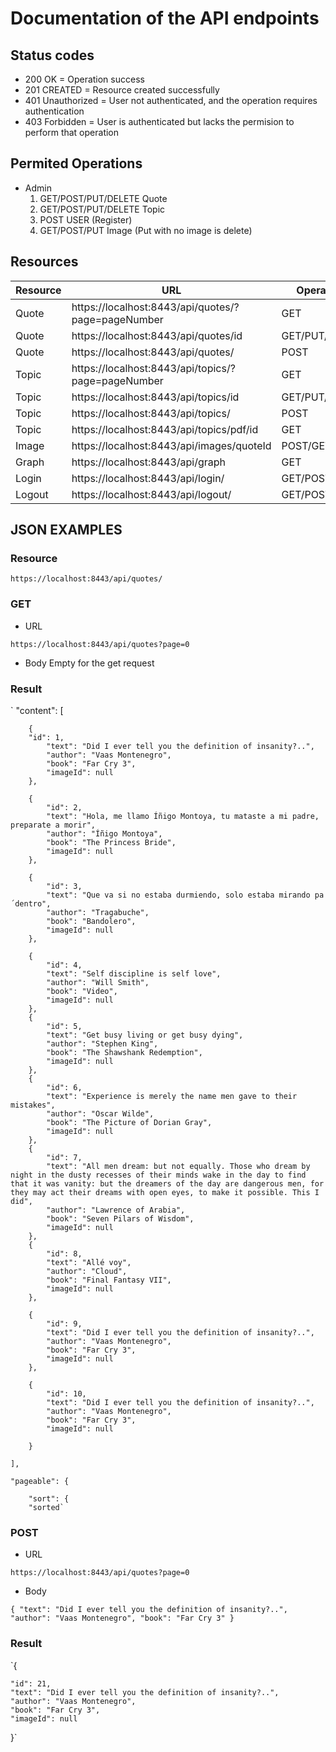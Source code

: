 # Documentation of the API endpoints

## Status codes

- 200 OK = Operation success
- 201 CREATED = Resource created successfully
- 401 Unauthorized = User not authenticated, and the operation requires authentication
- 403 Forbidden = User is authenticated but lacks the permision to perform that operation

## Permited Operations
- Admin
  1. GET/POST/PUT/DELETE Quote
  2. GET/POST/PUT/DELETE Topic
  3. POST USER (Register)
  4. GET/POST/PUT Image (Put with no image is delete)


## Resources

| Resource        | URL           | Operations  |
| --------------- |---------------| ------------|
| Quote           | https://localhost:8443/api/quotes/?page=pageNumber | GET |
| Quote           | https://localhost:8443/api/quotes/id      |   GET/PUT/DELETE |
| Quote           | https://localhost:8443/api/quotes/ |    POST |
| Topic           | https://localhost:8443/api/topics/?page=pageNumber | GET |
| Topic           | https://localhost:8443/api/topics/id      |   GET/PUT/DELETE |
| Topic           | https://localhost:8443/api/topics/ |    POST |
| Topic           | https://localhost:8443/api/topics/pdf/id | GET |
| Image           | https://localhost:8443/api/images/quoteId      |   POST/GET |
| Graph           | https://localhost:8443/api/graph | GET |
| Login           | https://localhost:8443/api/login/     |   GET/POST|
| Logout          | https://localhost:8443/api/logout/ |    GET/POST |

## JSON EXAMPLES

### Resource

`https://localhost:8443/api/quotes/`

### GET

- URL

`https://localhost:8443/api/quotes?page=0`

- Body
 Empty for the get request

### Result


 `  "content": [
 
        {
	    "id": 1,	    
            "text": "Did I ever tell you the definition of insanity?..",	    
            "author": "Vaas Montenegro",	    
            "book": "Far Cry 3",
            "imageId": null	    
        },
	
        {	
            "id": 2,	    
            "text": "Hola, me llamo Íñigo Montoya, tu mataste a mi padre, preparate a morir",    
            "author": "Íñigo Montoya",	    
            "book": "The Princess Bride",
            "imageId": null    
        },
	
        {	
            "id": 3,    
            "text": "Que va si no estaba durmiendo, solo estaba mirando pa´dentro",	    
            "author": "Tragabuche",	    
            "book": "Bandolero",	    
            "imageId": null	    
        },
	
        {	
            "id": 4,    
            "text": "Self discipline is self love",
            "author": "Will Smith",
            "book": "Video",
            "imageId": null
        },
        {
            "id": 5,
            "text": "Get busy living or get busy dying",
            "author": "Stephen King",
            "book": "The Shawshank Redemption",
            "imageId": null
        },
        {
            "id": 6,
            "text": "Experience is merely the name men gave to their mistakes",
            "author": "Oscar Wilde",
            "book": "The Picture of Dorian Gray",
            "imageId": null
        },
        {
            "id": 7,
            "text": "All men dream: but not equally. Those who dream by night in the dusty recesses of their minds wake in the day to find that it was vanity: but the dreamers of the day are dangerous men, for they may act their dreams with open eyes, to make it possible. This I did",
            "author": "Lawrence of Arabia",
            "book": "Seven Pilars of Wisdom",
            "imageId": null
        },
        {
            "id": 8,
            "text": "Allé voy",
            "author": "Cloud",
            "book": "Final Fantasy VII",
            "imageId": null
        },
	
        {
            "id": 9,    
            "text": "Did I ever tell you the definition of insanity?..",    
            "author": "Vaas Montenegro",    
            "book": "Far Cry 3",    
            "imageId": null    
        },
	
        {
            "id": 10,    
            "text": "Did I ever tell you the definition of insanity?..",    
            "author": "Vaas Montenegro",    
            "book": "Far Cry 3",    
            "imageId": null
	    
        }
	
    ],
    
    "pageable": {
    
        "sort": {
	    "sorted`
            
### POST

- URL

`https://localhost:8443/api/quotes?page=0`
- Body

`{
    "text": "Did I ever tell you the definition of insanity?..",
	"author": "Vaas Montenegro",
    "book": "Far Cry 3"
}`

### Result

`{

    "id": 21,
    "text": "Did I ever tell you the definition of insanity?..",
    "author": "Vaas Montenegro",
    "book": "Far Cry 3",
    "imageId": null
}`







